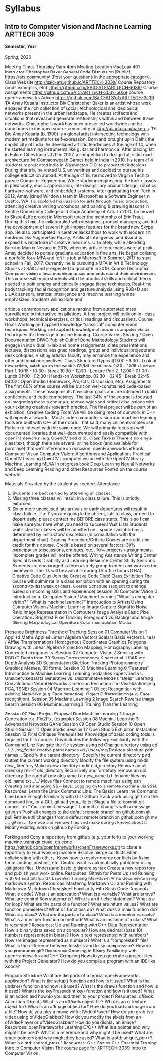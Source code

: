 # Syllabus
## Intro to Computer Vision and Machine Learning ARTTECH 3039
#### Semester, Year
Spring, 2020

Meeting Times
Thursday 9am-4pm
Meeting Location
MacLean 401
Instructor
Christopher Baker
General Code Discussion (Public)
https://ats.community/ (Post your questions in the appropriate category). Class Website
http://saic-ats.github.io/ARTTECH-3039/
Course Repository (code examples, etc)
https://github.com/SAIC-ATS/ARTTECH-3039/
Course Assignments
https://github.com/SAIC-ARTTECH-3039-5039
Course openFrameworks Addon
https://github.com/SAIC-ATS/ofxARTTECH-3039
TA
Amay Kataria
Instructor Bio
Christopher Baker is an artist whose work engages the rich collection of social, technological and ideological networks present in the urban landscape. He creates artifacts and situations that reveal and generate relationships within and between these networks. Christopher’s work has been presented worldwide and he contributes to the open source community at http://github.com/bakercp.
TA Bio
Amay Kataria (b. 1990) is a global artist intersecting technology with modern art mediums for self-expression. Born and brought up in Delhi, the capitol city of India, he developed artistic tendencies at the age of 14, when he started learning instruments like guitar and harmonica. After placing 1st in Future Cities India 2020 in 2007, a competition to design futuristic road architecture for Commonwealth Games held in India in 2010, his team of 4 students represented India in Washington D.C. to present their designs. During that trip, he visited U.S. universities and decided to pursue his college education abroad. At the age of 18, he moved to Virginia Tech to pursue Computer Engineering. While studying engineering, he took classes in philosophy, music appreciation, interdisciplinary product design, robotics, hardware-software, and embedded systems. After graduating from Tech in 2012, Amay joined Windows team in Microsoft as a Software Engineer in Seattle, WA.
He explored his passion for arts through music production, attending creative writing workshops, and painting & drawing lessons in Seattle Community College and Gage Academy of Arts. In 2014, he moved to Skype4Life project in Microsoft under the mentorship of Eric Traut. During this time, he collaborated with designers, product managers, and led the development of several high-impact features for the brand new Skype app. He also participated in creative hackathons to work with modern art mediums like Augmented Reality, Artificial Intelligence, and Sound to expand his repertoire of creative mediums. Ultimately, while attending Burning Man in Nevada in 2015, when his artistic tendencies were at peak, Amay decided to pursue graduate education in fine arts. He began collating a portfolio for a MFA and left his job at Microsoft in Summer, 2017 to start school in Fall, 2017. Currently, he is pursuing a MFA in Art & Technology Studies at SAIC and is expected to graduate in 2019.
Course Description
Computer vision allows machines to see and understand their environment. This course will equip students with the practical skills and critical theory needed to both employ and critically engage these techniques. Real-time body tracking, facial recognition and gesture analysis using RGB+D and LiDAR sensors, artificial intelligence and machine learning will be emphasized. Students will explore and
  
 critique contemporary applications ranging from automated mass surveillance to interactive installations. A final project will build on in- class workshops, technical exercises, critical readings and discussions.
Course Goals
Working and applied knowledge “classical” computer vision techniques.
Working and applied knowledge of modern computer vision techniques that leverage machine learning.
Course Values
Sharing / Open
Documentation
DIWO
Publish
Cult of Done
Methodology
Students will engage in individual in-lab and home assignments, class presentations, lectures, discussions, assigned readings, group and individual projects and desk critiques. Visiting artists / faculty may enhance the experience and offer additional perspectives.
Class Structure (Typical)
9:00 - 9:30 : Look at new artists, catch up on the week’s CV/ML headlines. 9:30 - 10:15 : Lecture Part 1.
10:15 - 10:30 : Break
10:30 - 12:00 : Lecture Part 2.
12:00 - 01:00 : Lunch
01:00 - 02:30 : Hands-on Workshop.
02:30 - 02:45 : Break
02:45 - 04:00 : Open Studio (Homework, Projects, Discussion, etc).
Assignments
The first 66% of the course will be built on well-constrained code-based assignments. These assignments have clear goals and are intended to build confidence and code competency. The last 34% of the course is focused on integrating these techniques, technologies and critical discussions with your existing creative / research practice. The final project will be part of an exhibition.
Creative Coding Tools
We will be doing most of our work in C++ with openFrameworks. Most modern computer vision and machine learning tools are built with C++ at their core. That said, many online examples use Python to interact with the same code. We will primarily focus on well- documented libraries that well-documented and easily compatible with openFrameworks (e.g. OpenCV and dlib).
Class Text(s)
There is no single class text, though there are several online books (and available for purchase) that we’ll reference on occasion.
openFrameworks
ofBook
Computer Vision
Computer Vision: Algorithms and Applications
Practical OpenCV
Learning OpenCV : computer vision with the OpenCV library
Machine Learning
ML4A In progress book
Deep Learning
Neural Networks and Deep Learning
Reading and other Resources Posted on the course website.
                      
 Materials
Provided by the student as needed.
Attendance
1. Students are best served by attending all classes.
2. Missing three classes will result in a class failure. This is strictly enforced.
3. Six or more unexcused late arrivals or early departures will result in class failure.
Tip: If you are going to be absent, late to class, or need to depart early, please contact me BEFORE class starts. This is so I can make sure you have what you need to succeed!
Wait Lists
Students wait-listed for classes will be admitted on a space available basis determined by instructors’ discretion (in consultation with the department chair).
Grading Procedure/Criteria
Grades are credit / no-credit for this course. Credit is based on several factors: 30% participation (discussions, critiques, etc), 70% projects / assignments.
Incomplete grades will not be offered.
Writing Assistance
Writing Center
Special Needs
Disability and Learning Resource Center
Study Sessions
Students are encouraged to form a study group to meet and work on the homework. The TA will be available during TA office hours (TBA).
Creative Code Club Join the Creative Code Club!
Class Exhibition
The course will culminate in a class exhibition with an opening during the second-to-last week of class.
Course Schedule
(subject to change based on incoming skills and experience)
Session 00
Computer Vision 0
Introduction to Computer Vision / Machine Learning “What is computer vision?”
“What is machine learning?”
Introduction to Artists Using Computer Vision / Machine Learning Image Capture
Signal to Noise Ratio
Image Representation in Computers Image Analysis
Basic Pixel Operations
Brightest Pixel Tracking Foreground vs. Background
Image filtering
Morphological Operators Color manipulation
Motion
                      
 Presence
Brightness Threshold Tracking
Session 01
Computer Vision 1 Applied Maths
Applied Linear Algebra Vectors
Scalars
Basis Vectors
Linear / Affine Transformations Homogenous Coordinates
Graphics Polygons
Drawing with Linear Algebra Projection Mapping, Homography Labeling
Connected components.
Session 02
Computer Vision 2 Sensing with RGB+D
Depth from 2D
Stereo Correspondence Kinect et al.
LIDAR
etc.
Depth Analysis
3D Segmentation
Skeleton Tracking
Photogrammetry Graphics
Meshes, 3D forms.
Session 03
Machine Learning 0 “Features”
Introduction to Machine Learning Learning modalities
Supervised vs. Unsupervised Data
Generative vs. Discriminative Models “Deep” Learning
Convolutional Neural Networks
Dimension Reduction and Visualization (e.g. PCA, TSNE)
Session 04
Machine Learning 1
Object Recognition with existing Networks (e.g. Face detection). Object Differentiation (e.g. Face recognition).
Session 05
Machine Learning 2 Image Search
Reverse Image Search
Session 06
Machine Learning 3 Training
                                               Transfer Learning
 
 Session 07
Final Project Proposal Due Machine Learning 2
Image Generation e.g. Pix2Pix, (example) Session 08
Machine Learning 3
Adversarial Networks GANs
Session 09 Open Studio
Session 10 Open Studio
Session 11 Open Studio
Session 12
Open Studio Exhibition Installation
Session 13 Final Critiques
Prerequisites
Knowledge of basic coding tools is required for this course. This includes the following:
Familiarity with the Command Line
Navigate the file system using cd Change directory using
cd ../../../my_folder relative paths names
cd /Users/me/Desktop absolute path names .. Specify the parent directory
. Specify the current directory
pwd Output the current working directory
Modify the file system using
mkdir new_directory Make a new directory
rmdir old_directory Remove an old directory
rm -rf old_directory Recursively and forcefully remove an old directory (be careful!) mv old_name.txt new_name.txt Rename files
mv old_name.txt ../../ Move files
Connect to remote machines using ssh Creating and managing SSH keys. Logging on to a remote machine via SSH.
Resources:
Learn the Linux Command Line: The Basics Learn the Command Line
Learn Enough
Familiarity with Git / Github
Track work using git from the command line, or a GUI.
git add your_file.txt Stage a file to commit
git commit -m "Your commit message." Commit all changes with a message.
git push Push all changes to the default remote branch on github.com
git pull Retrieve all changes from a default remote branch on github.com
git mv ..., git rm ... to move and remove files and make sure git knows about it
Modify existing work on github by Forking.
                                      
 Forking and
Copy a repository from github (e.g. your fork) to your working machine using git clone.
git clone https://github.com/openframeworks/openFrameworks.git to clone a repository to your working machine Resolve merge conflicts when collaborating with others.
Know how to resolve merge conflicts by fixing them, adding, pushing, etc. Control what is automatically published using .gitignore files.
Understand basic .gitignore syntax
Create a new repository and publish your work online.
Resources:
Github for Poets
Up and Running with Git and GitHub Git Essential Training
Markdown
Write documents using markdown syntax.
Resources:
Mastering Markdown
Up and Running with Markdown Markdown Cheatsheet
Familiarity with Basic Code Concepts
What is code?
What is an application?
What is a variable?
What are arrays?
What are control flow statements? What is an if / else statement? What is a for loop?
What are the parts of a function?
What are return values?
What are function parameters? What do functions do?
What does a main function do? What is a class?
What are the parts of a class?
What is a member variable?
What is a member function or method? What is an instance of a class?
What is recursion?
Resources:
Up and Running with C++
Data Representation
How is binary data saved on a computer?
How are decimal (base 10) numbers represented in binary? How is text represented with numbers?
How are images represented as numbers?
What is a “compressed” file?
What is the difference between lossless and lossy compression? How do you pronounce gif?
Resources:
Counting in Binary
Familiarity with openFrameworks and C++
Compiling
How do you generate a project files with the Project Generator? How do you compile a program with an IDE like Xcode?
                                                
Program Structure
What are the parts of a typical openFrameworks application?
What is the setup() function and how is it used?
What is the update() function and how is it used?
What is the draw() function and how is it used?
What is the keyPressed(int key) function and how is it used?
What is an addon and how do you add them to your project? Resources:
ofBook: Animation
Objects
What is an ofPixels object for?
What is an ofTexture object for?
What is an ofImage object for?
How do you load am image from a file?
How do you play a movie with ofVideoPlayer?
How do you grab live video using ofVideoGrabber?
How do you modify the pixels from an ofVideoPlayer or ofVideoGrabber? How do you display an image?
Resources:
openFrameworks Learning
C/C++
What is a pointer and why might it be used?
What is a reference and why might it be used?
What are smart pointers and why might they be used?
What is a std::unique_ptr<>?
What is a std::shared_ptr<>? Resources:
C++ Basics
C++ Essential Training
Intro to Computer Vision The course page for ARTTECH-3039, Intro to Computer Vision.